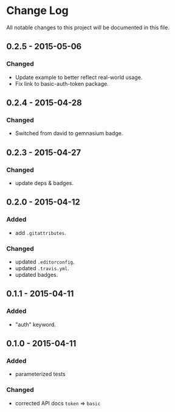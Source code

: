 # Change Log
All notable changes to this project will be documented in this file.

## 0.2.5 - 2015-05-06
### Changed
- Update example to better reflect real-world usage.
- Fix link to basic-auth-token package.

## 0.2.4 - 2015-04-28
### Changed
- Switched from david to gemnasium badge.

## 0.2.3 - 2015-04-27
### Changed
- update deps & badges.

## 0.2.0 - 2015-04-12
### Added
- add `.gitattributes`.

### Changed
- updated `.editorconfig`.
- updated `.travis.yml`.
- updated badges.

## 0.1.1 - 2015-04-11
### Added
- "auth" keyword.

## 0.1.0 - 2015-04-11
### Added
- parameterized tests

### Changed
- corrected API docs `token` => `basic`

